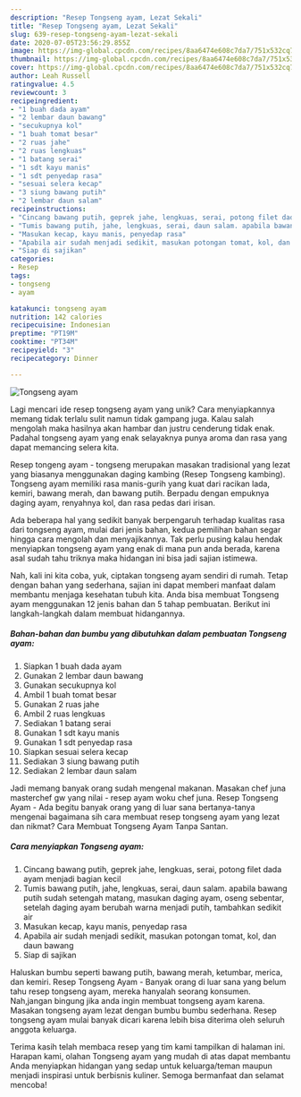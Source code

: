 ```yaml
---
description: "Resep Tongseng ayam, Lezat Sekali"
title: "Resep Tongseng ayam, Lezat Sekali"
slug: 639-resep-tongseng-ayam-lezat-sekali
date: 2020-07-05T23:56:29.855Z
image: https://img-global.cpcdn.com/recipes/8aa6474e608c7da7/751x532cq70/tongseng-ayam-foto-resep-utama.jpg
thumbnail: https://img-global.cpcdn.com/recipes/8aa6474e608c7da7/751x532cq70/tongseng-ayam-foto-resep-utama.jpg
cover: https://img-global.cpcdn.com/recipes/8aa6474e608c7da7/751x532cq70/tongseng-ayam-foto-resep-utama.jpg
author: Leah Russell
ratingvalue: 4.5
reviewcount: 3
recipeingredient:
- "1 buah dada ayam"
- "2 lembar daun bawang"
- "secukupnya kol"
- "1 buah tomat besar"
- "2 ruas jahe"
- "2 ruas lengkuas"
- "1 batang serai"
- "1 sdt kayu manis"
- "1 sdt penyedap rasa"
- "sesuai selera kecap"
- "3 siung bawang putih"
- "2 lembar daun salam"
recipeinstructions:
- "Cincang bawang putih, geprek jahe, lengkuas, serai, potong filet dada ayam menjadi bagian kecil"
- "Tumis bawang putih, jahe, lengkuas, serai, daun salam. apabila bawang putih sudah setengah matang, masukan daging ayam, oseng sebentar, setelah daging ayam berubah warna menjadi putih, tambahkan sedikit air"
- "Masukan kecap, kayu manis, penyedap rasa"
- "Apabila air sudah menjadi sedikit, masukan potongan tomat, kol, dan daun bawang"
- "Siap di sajikan"
categories:
- Resep
tags:
- tongseng
- ayam

katakunci: tongseng ayam 
nutrition: 142 calories
recipecuisine: Indonesian
preptime: "PT19M"
cooktime: "PT34M"
recipeyield: "3"
recipecategory: Dinner

---
```



![Tongseng ayam](https://img-global.cpcdn.com/recipes/8aa6474e608c7da7/751x532cq70/tongseng-ayam-foto-resep-utama.jpg)

Lagi mencari ide resep tongseng ayam yang unik? Cara menyiapkannya memang tidak terlalu sulit namun tidak gampang juga. Kalau salah mengolah maka hasilnya akan hambar dan justru cenderung tidak enak. Padahal tongseng ayam yang enak selayaknya punya aroma dan rasa yang dapat memancing selera kita.

Resep tongeng ayam - tongseng merupakan masakan tradisional yang lezat yang biasanya menggunakan daging kambing (Resep Tongseng kambing). Tongseng ayam memiliki rasa manis-gurih yang kuat dari racikan lada, kemiri, bawang merah, dan bawang putih. Berpadu dengan empuknya daging ayam, renyahnya kol, dan rasa pedas dari irisan.

Ada beberapa hal yang sedikit banyak berpengaruh terhadap kualitas rasa dari tongseng ayam, mulai dari jenis bahan, kedua pemilihan bahan segar hingga cara mengolah dan menyajikannya. Tak perlu pusing kalau hendak menyiapkan tongseng ayam yang enak di mana pun anda berada, karena asal sudah tahu triknya maka hidangan ini bisa jadi sajian istimewa.


Nah, kali ini kita coba, yuk, ciptakan tongseng ayam sendiri di rumah. Tetap dengan bahan yang sederhana, sajian ini dapat memberi manfaat dalam membantu menjaga kesehatan tubuh kita. Anda bisa membuat Tongseng ayam menggunakan 12 jenis bahan dan 5 tahap pembuatan. Berikut ini langkah-langkah dalam membuat hidangannya.

<!--inarticleads1-->

##### Bahan-bahan dan bumbu yang dibutuhkan dalam pembuatan Tongseng ayam:

1. Siapkan 1 buah dada ayam
1. Gunakan 2 lembar daun bawang
1. Gunakan secukupnya kol
1. Ambil 1 buah tomat besar
1. Gunakan 2 ruas jahe
1. Ambil 2 ruas lengkuas
1. Sediakan 1 batang serai
1. Gunakan 1 sdt kayu manis
1. Gunakan 1 sdt penyedap rasa
1. Siapkan sesuai selera kecap
1. Sediakan 3 siung bawang putih
1. Sediakan 2 lembar daun salam


Jadi memang banyak orang sudah mengenal makanan. Masakan chef juna masterchef gw yang nilai - resep ayam woku chef juna. Resep Tongseng Ayam - Ada begitu banyak orang yang di luar sana bertanya-tanya mengenai bagaimana sih cara membuat resep tongseng ayam yang lezat dan nikmat? Cara Membuat Tongseng Ayam Tanpa Santan. 

<!--inarticleads2-->

##### Cara menyiapkan Tongseng ayam:

1. Cincang bawang putih, geprek jahe, lengkuas, serai, potong filet dada ayam menjadi bagian kecil
1. Tumis bawang putih, jahe, lengkuas, serai, daun salam. apabila bawang putih sudah setengah matang, masukan daging ayam, oseng sebentar, setelah daging ayam berubah warna menjadi putih, tambahkan sedikit air
1. Masukan kecap, kayu manis, penyedap rasa
1. Apabila air sudah menjadi sedikit, masukan potongan tomat, kol, dan daun bawang
1. Siap di sajikan


Haluskan bumbu seperti bawang putih, bawang merah, ketumbar, merica, dan kemiri. Resep Tongseng Ayam - Banyak orang di luar sana yang belum tahu resep tongseng ayam, mereka hanyalah seorang konsumen. Nah,jangan bingung jika anda ingin membuat tongseng ayam karena. Masakan tongseng ayam lezat dengan bumbu bumbu sederhana. Resep tongseng ayam mulai banyak dicari karena lebih bisa diterima oleh seluruh anggota keluarga. 

Terima kasih telah membaca resep yang tim kami tampilkan di halaman ini. Harapan kami, olahan Tongseng ayam yang mudah di atas dapat membantu Anda menyiapkan hidangan yang sedap untuk keluarga/teman maupun menjadi inspirasi untuk berbisnis kuliner. Semoga bermanfaat dan selamat mencoba!
